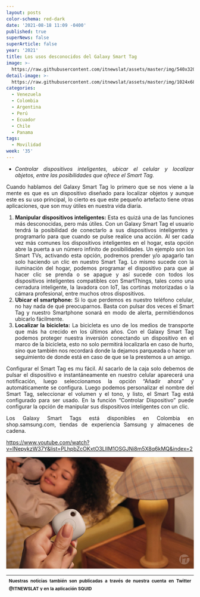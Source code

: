 ```yaml
---
layout: posts
color-schema: red-dark
date: '2021-08-18 11:09 -0400'
published: true
superNews: false
superArticle: false
year: '2021'
title: Los usos desconocidos del Galaxy Smart Tag
image: >-
  https://raw.githubusercontent.com/itnewslat/assets/master/img/540x320/Galaxy-tag-p.jpg
detail-image: >-
  https://raw.githubusercontent.com/itnewslat/assets/master/img/1024x680/Galaxy-tag-g.jpg
categories:
  - Venezuela
  - Colombia
  - Argentina
  - Perú
  - Ecuador
  - Chile
  - Panama
tags:
  - Movilidad
week: '35'
---
```

<p style="text-align: justify;"><strong></strong></p>

<ul style="list-style-type: disc; text-align: justify;">
	<li><em>Controlar dispositivos inteligentes, ubicar el celular y localizar objetos, </em><em>entre las posibilidades que ofrece el Smart Tag.</em></li>
</ul>
<p style="text-align: justify;">Cuando hablamos del Galaxy Smart Tag lo primero que se nos viene a la mente es que es un dispositivo diseñado para localizar objetos y aunque este es su uso principal, lo cierto es que este pequeño artefacto tiene otras aplicaciones, que son muy útiles en nuestra vida diaria.</p>

<ol style="text-align: justify;" start="1">
	<li><strong>Manipular dispositivos inteligentes:</strong> Esta es quizá una de las funciones más desconocidas, pero más útiles. Con un Galaxy Smart Tag el usuario tendrá la posibilidad de conectarlo a sus dispositivos inteligentes y programarlo para que cuando se pulse realice una acción. Al ser cada vez más comunes los dispositivos inteligentes en el hogar, esta opción abre la puerta a un número infinito de posibilidades. Un ejemplo son los Smart TVs, activando esta opción, podremos prender y/o apagarlo tan solo haciendo un clic en nuestro Smart Tag. Lo mismo sucede con la iluminación del hogar, podemos programar el dispositivo para que al hacer clic se prenda o se apague y así sucede con todos los dispositivos inteligentes compatibles con SmartThings, tales como una cerradura inteligente, la lavadora con IoT, las cortinas motorizadas o la cámara profesional, entre muchos otros dispositivos.</li>
	<li><strong>Ubicar el smartphone:</strong> Si lo que perdemos es nuestro teléfono celular, no hay nada de qué preocuparnos. Basta con pulsar dos veces el Smart Tag y nuestro Smartphone sonará en modo de alerta, permitiéndonos ubicarlo fácilmente.</li>
	<li><strong>Localizar la bicicleta:</strong> La bicicleta es uno de los medios de transporte que más ha crecido en los últimos años. Con el Galaxy Smart Tag podemos proteger nuestra inversión conectando un dispositivo en el marco de la bicicleta, esto no solo permitirá localizarla en caso de hurto, sino que también nos recordará donde la dejamos parqueada o hacer un seguimiento de donde está en caso de que se la prestemos a un amigo.</li>
</ol>
<p style="text-align: justify;">Configurar el Smart Tag es mu fácil. Al sacarlo de la caja solo debemos de pulsar el dispositivo e instantáneamente en nuestro celular aparecerá una notificación, luego seleccionamos la opción “Añadir ahora” y automáticamente se configura. Luego podemos personalizar el nombre del Smart Tag, seleccionar el volumen y el tono, y listo, el Smart Tag está configurado para ser usado. En la función “Controlar Dispositivo” puede configurar la opción de manipular sus dispositivos inteligentes con un clic.</p>
<p style="text-align: justify;">Los Galaxy Smart Tags está disponibles en Colombia en shop.samsung.com, tiendas de experiencia Samsung y almacenes de cadena.</p>
<p style="text-align: justify;"><a href="https://www.youtube.com/watch?v=INepykzW37Y&amp;list=PLhpbZcOKxtO3LIIM1OSGJNi8m5X8q6kMQ&amp;index=2">https://www.youtube.com/watch?v=INepykzW37Y&amp;list=PLhpbZcOKxtO3LIIM1OSGJNi8m5X8q6kMQ&amp;index=2</a></p>
<p style="text-align: justify;"></p>

![](https://raw.githubusercontent.com/itnewslat/assets/master/img/540x320/Galaxy-tag-p.jpg)


<table style="height: 42px;" width="569">
<tbody>
<tr>
<td style="text-align: justify;"><sub><strong>Nuestras noticias también son publicadas a través de nuestra cuenta en Twitter <a href="https://twitter.com/itnewslat?lang=es">@ITNEWSLAT</a> y en la aplicación <a href="https://squidapp.co/en/">SQUID</a></strong></sub></td>
</tr>
</tbody>
</table>
